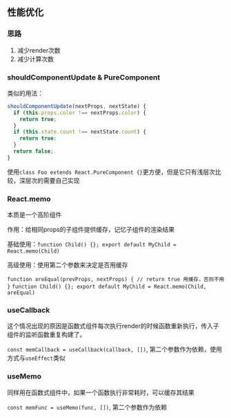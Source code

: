 ## 性能优化

### 思路

1. 减少render次数
2. 减少计算次数

### shouldComponentUpdate & PureComponent

类似的用法：

```js
shouldComponentUpdate(nextProps, nextState) {
  if (this.props.color !== nextProps.color) {
    return true;
  }
  if (this.state.count !== nextState.count) {
    return true;
  }
  return false;
}
```

使用`class Foo extends React.PureComponent {}`更方便，但是它只有浅层次比较，深层次的需要自己实现

### React.memo

本质是一个高阶组件

作用：给相同props的子组件提供缓存，记忆子组件的渲染结果

基础使用：`function Child() {}; export default MyChild = React.memo(Child)`

高级使用：使用第二个参数来决定是否用缓存

`function areEqual(prevProps, nextProps) { // return true 用缓存，否则不用 }`
`function Child() {}; export default MyChild = React.memo(Child, areEqual)`

### useCallback

这个情况出现的原因是函数式组件每次执行render的时候函数重新执行，传入子组件的监听函数重复构建了。

`const memCallback = useCallback(callback, [])`, 第二个参数作为依赖，使用方式与`useEffect`类似

### useMemo

同样用在函数式组件中，如果一个函数执行非常耗时，可以缓存其结果

`const memFunc = useMemo(func, [])`, 第二个参数作为依赖
